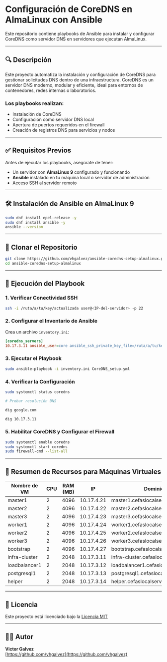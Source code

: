 # Configuración de CoreDNS en AlmaLinux con Ansible

Este repositorio contiene playbooks de Ansible para instalar y configurar CoreDNS como servidor DNS en servidores que ejecutan AlmaLinux.

---

## 🔍 Descripción

Este proyecto automatiza la instalación y configuración de CoreDNS para gestionar solicitudes DNS dentro de una infraestructura. CoreDNS es un servidor DNS moderno, modular y eficiente, ideal para entornos de contenedores, redes internas o laboratorios.

### Los playbooks realizan:

- Instalación de CoreDNS
- Configuración como servidor DNS local
- Apertura de puertos requeridos en el firewall
- Creación de registros DNS para servicios y nodos

---

## ✅ Requisitos Previos

Antes de ejecutar los playbooks, asegúrate de tener:

- Un servidor con **AlmaLinux 9** configurado y funcionando
- **Ansible** instalado en tu máquina local o servidor de administración
- Acceso SSH al servidor remoto

---

## 🛠️ Instalación de Ansible en AlmaLinux 9

```bash
sudo dnf install epel-release -y
sudo dnf install ansible -y
ansible --version
```

---

## 👀 Clonar el Repositorio

```bash
git clone https://github.com/vhgalvez/ansible-coredns-setup-almalinux.git
cd ansible-coredns-setup-almalinux
```

---

## 🚪 Ejecución del Playbook

### 1. Verificar Conectividad SSH

```bash
ssh -i /ruta/a/tu/key/actualizada user@<IP-del-servidor> -p 22
```

### 2. Configurar el Inventario de Ansible

Crea un archivo `inventory.ini`:

```ini
[coredns_servers]
10.17.3.11 ansible_user=core ansible_ssh_private_key_file=/ruta/a/tu/key/actualizada ansible_port=22
```

### 3. Ejecutar el Playbook

```bash
sudo ansible-playbook -i inventory.ini CoreDNS_setup.yml
```

### 4. Verificar la Configuración

```bash
sudo systemctl status coredns

# Probar resolución DNS

dig google.com

dig 10.17.3.11
```

### 5. Habilitar CoreDNS y Configurar el Firewall

```bash
sudo systemctl enable coredns
sudo systemctl start coredns
sudo firewall-cmd --list-all
```

---

## 📄 Resumen de Recursos para Máquinas Virtuales

| Nombre de VM     | CPU | RAM (MB) | IP           | Dominio                           | Disco (GB) | Hostname     |
|------------------|-----|----------|--------------|-----------------------------------|------------|--------------|
| master1          | 2   | 4096     | 10.17.4.21   | master1.cefaslocalserver.com      | 50         | master1      |
| master2          | 2   | 4096     | 10.17.4.22   | master2.cefaslocalserver.com      | 50         | master2      |
| master3          | 2   | 4096     | 10.17.4.23   | master3.cefaslocalserver.com      | 50         | master3      |
| worker1          | 2   | 4096     | 10.17.4.24   | worker1.cefaslocalserver.com      | 50         | worker1      |
| worker2          | 2   | 4096     | 10.17.4.25   | worker2.cefaslocalserver.com      | 50         | worker2      |
| worker3          | 2   | 4096     | 10.17.4.26   | worker3.cefaslocalserver.com      | 50         | worker3      |
| bootstrap        | 2   | 4096     | 10.17.4.27   | bootstrap.cefaslocalserver.com    | 50         | bootstrap    |
| infra-cluster    | 2   | 2048     | 10.17.3.11   | infra-cluster.cefaslocalserver.com| 32         | infra-cluster|
| loadbalancer1    | 2   | 2048     | 10.17.3.12   | loadbalancer1.cefaslocalserver.com| 32         | loadbalancer1|
| postgresql1      | 2   | 2048     | 10.17.3.13   | postgresql1.cefaslocalserver.com  | 32         | postgresql1  |
| helper           | 2   | 2048     | 10.17.3.14   | helper.cefaslocalserver.com       | 32         | helper_node  |

---

## 🔖 Licencia

Este proyecto está licenciado bajo la [Licencia MIT](https://opensource.org/licenses/MIT)

---

## 👨‍💼 Autor

**Victor Galvez**  
[https://github.com/vhgalvez](https://github.com/vhgalvez)

